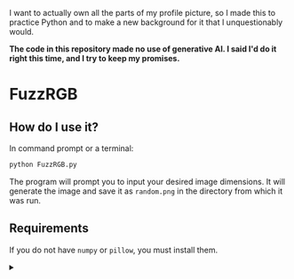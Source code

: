 I want to actually own all the parts of my profile picture, so I made this to practice Python and to make a new background for it that I unquestionably would.

**The code in this repository made no use of generative AI. I said I'd do it right this time, and I try to keep my promises.**

# FuzzRGB
## How do I use it?
In command prompt or a terminal: 
```bash
python FuzzRGB.py
```
The program will prompt you to input your desired image dimensions. It will generate the image and save it as `random.png` in the directory from which it was run.
## Requirements
If you do not have `numpy` or `pillow`, you must install them.

<details>
<summary></summary>

## Recommendations

Have a great day and never stop learning.
</details>
